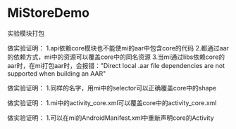 # MiStoreDemo
实验模块打包

做实验证明：
1.api依赖core模块也不能使mi的aar中包含core的代码
2.都通过aar的依赖方式，mi中的资源可以覆盖core中的同名资源
3.当mi通过libs依赖core的aar时，在mi打包aar时，会报错："Direct local .aar file dependencies are not supported when building an AAR"

做实验证明：
1.同样的名字，用mi中的selector可以正确覆盖core中的shape

做实验证明：
1.mi中的activity_core.xml可以覆盖core中的activity_core.xml

做实验证明：
1.可以在mi的AndroidManifest.xml中重新声明core的Activity
